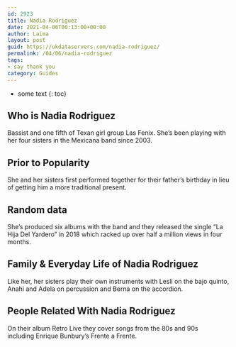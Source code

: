 ```yaml
---
id: 2923
title: Nadia Rodriguez
date: 2021-04-06T00:13:00+00:00
author: Laima
layout: post
guid: https://ukdataservers.com/nadia-rodriguez/
permalink: /04/06/nadia-rodriguez
tags:
- say thank you
category: Guides
---
```


* some text
{: toc}


## Who is Nadia Rodriguez
                  
                  
                  
Bassist and one fifth of Texan girl group Las Fenix. She&#8217;s been playing with her four sisters in the Mexicana band since 2003.
                  
              
            
              
            
                
                
                
## Prior to Popularity
                  
                  
                  
She and her sisters first performed together for their father&#8217;s birthday in lieu of getting him a more traditional present.
                  
              
            
              
            
                
                
                
## Random data
                  
                  
                  
She&#8217;s produced six albums with the band and they released the single &#8220;La Hija Del Yardero&#8221; in 2018 which racked up over half a million views in four months.
                  
              
            
              
            
                
                
                
## Family & Everyday Life of Nadia Rodriguez
                  
                  
                  
Like her, her sisters play their own instruments with Lesli on the bajo quinto, Anahi and Adela on percussion and Berna on the accordion. 
                  
              
            
              
            
                
                
                
## People Related With Nadia Rodriguez
                  
                  
                  
On their album Retro Live they cover songs from the 80s and 90s including Enrique Bunbury&#8217;s Frente a Frente.
                  
              
            
              
            
                
              
            
              
              
            
            
              
            
          
          
          